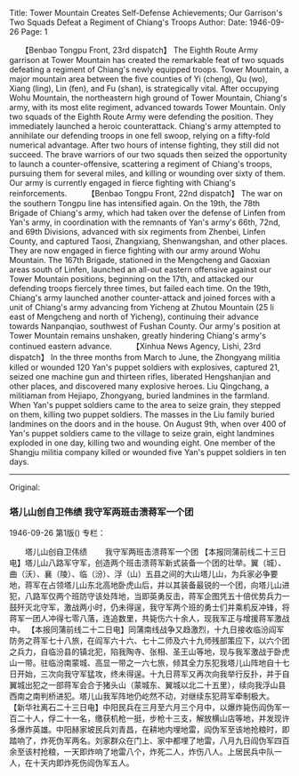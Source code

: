 Title: Tower Mountain Creates Self-Defense Achievements; Our Garrison's Two Squads Defeat a Regiment of Chiang's Troops
Author:
Date: 1946-09-26
Page: 1

　　【Benbao Tongpu Front, 23rd dispatch】 The Eighth Route Army garrison at Tower Mountain has created the remarkable feat of two squads defeating a regiment of Chiang's newly equipped troops. Tower Mountain, a major mountain area between the five counties of Yi (cheng), Qu (wo), Xiang (ling), Lin (fen), and Fu (shan), is strategically vital. After occupying Wohu Mountain, the northeastern high ground of Tower Mountain, Chiang's army, with its most elite regiment, advanced towards Tower Mountain. Only two squads of the Eighth Route Army were defending the position. They immediately launched a heroic counterattack. Chiang's army attempted to annihilate our defending troops in one fell swoop, relying on a fifty-fold numerical advantage. After two hours of intense fighting, they still did not succeed. The brave warriors of our two squads then seized the opportunity to launch a counter-offensive, scattering a regiment of Chiang's troops, pursuing them for several miles, and killing or wounding over sixty of them. Our army is currently engaged in fierce fighting with Chiang's reinforcements.
　　
    【Benbao Tongpu Front, 22nd dispatch】 The war on the southern Tongpu line has intensified again. On the 19th, the 78th Brigade of Chiang's army, which had taken over the defense of Linfen from Yan's army, in coordination with the remnants of Yan's army's 66th, 72nd, and 69th Divisions, advanced with six regiments from Zhenbei, Linfen County, and captured Taosi, Zhangxiang, Shenwangshan, and other places. They are now engaged in fierce fighting with our army around Wohu Mountain. The 167th Brigade, stationed in the Mengcheng and Gaoxian areas south of Linfen, launched an all-out eastern offensive against our Tower Mountain positions, beginning on the 17th, and attacked our defending troops fiercely three times, but failed each time. On the 19th, Chiang's army launched another counter-attack and joined forces with a unit of Chiang's army advancing from Yicheng at Zhutou Mountain (25 li east of Mengcheng and north of Yicheng), continuing their advance towards Nanpanqiao, southwest of Fushan County. Our army's position at Tower Mountain remains unshaken, greatly hindering Chiang's army's continued eastern advance.
　　
    【Xinhua News Agency, Lishi, 23rd dispatch】 In the three months from March to June, the Zhongyang militia killed or wounded 120 Yan's puppet soldiers with explosives, captured 21, seized one machine gun and thirteen rifles, liberated Hengshanjian and other places, and discovered many explosive heroes. Liu Qingchang, a militiaman from Hejiapo, Zhongyang, buried landmines in the farmland. When Yan's puppet soldiers came to the area to seize grain, they stepped on them, killing two puppet soldiers. The masses in the Liu family buried landmines on the doors and in the house. On August 9th, when over 400 of Yan's puppet soldiers came to the village to seize grain, eight landmines exploded in one day, killing two and wounding eight. One member of the Shangju militia company killed or wounded five Yan's puppet soldiers in ten days.



<hr /> 

Original: 


### 塔儿山创自卫伟绩  我守军两班击溃蒋军一个团

1946-09-26
第1版()
专栏：

　　塔儿山创自卫伟绩
　　我守军两班击溃蒋军一个团
    【本报同蒲前线二十三日电】塔儿山八路军守军，创造两个班击溃蒋军新式装备一个团的壮举。翼（城）、曲（沃）、襄（陵）、临（汾）、浮（山）五县之间的大山塔儿山，为兵家必争要地，蒋军在占领塔儿山东北高地卧虎山后，并以其装备最锐的一个团，向塔儿山进犯，八路军仅两个班防守该处阵地，当即英勇反击，蒋军企图凭五十倍优势兵力一鼓歼灭北守军，激战两小时，仍未得逞，我守军两个班的勇士们并乘机反冲锋，将蒋军一团人冲得七零八落，连追数里，共毙伤六十余人，现我军正与增援蒋军激战中。
    【本报同蒲前线二十二日电】同蒲南线战争又趋激烈，十九日接收临汾阎军防务之蒋军七十八旅，在阎军六十六、七十二师及六十九师残部策应下，以六个团之兵力，自临汾县的镇北犯，陷我陶寺、张相、圣王山等地，现与我军激战于卧虎山一带。驻临汾南蒙城、高显一带之一六七旅，倾其全力东犯我塔儿山阵地自十七日开始，三次向我守军猛攻，终未得逞。十九日蒋军又再次向我举行反扑，并于自翼城出犯之一部蒋军会合于猪头山（蒙城东、翼城以北二十五里），续向我浮山县西南之南判桥进犯。塔儿山我军阵地仍屹然不动，对继续东犯蒋军牵制极大。
    【新华社离石二十三日电】中阳民兵在三月至六月三个月中，以爆炸毙伤阎伪军一百二十人，俘二十一名，缴获机枪一挺，步枪十三支，解放横山店等地，并发现许多爆炸英雄。中阳赫家坡民兵刘青昌，在耕地内埋地雷，阎伪军至该地抢粮时，即踏响了，炸死伪军两名。刘家群众在门上、家中都埋了地雷，八月九日阎伪军四百余至该村抢粮，一天即炸响了地雷八个，炸死二人，炸伤八人。上居民兵中队一人，在十天内即炸死伤阎伪军五人。
